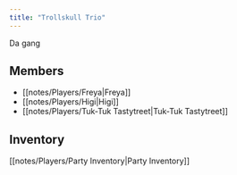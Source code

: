 ```yaml
---
title: "Trollskull Trio"
---
```

Da gang
## Members
- [[notes/Players/Freya|Freya]]
- [[notes/Players/Higi|Higi]]
- [[notes/Players/Tuk-Tuk Tastytreet|Tuk-Tuk Tastytreet]]
## Inventory
[[notes/Players/Party Inventory|Party Inventory]]
